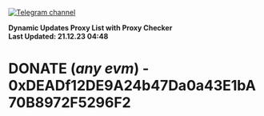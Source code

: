 [![Telegram channel](https://img.shields.io/endpoint?url=https://runkit.io/damiankrawczyk/telegram-badge/branches/master?url=https://t.me/n4z4v0d)](https://t.me/n4z4v0d) 

**Dynamic Updates Proxy List with Proxy Checker**  
**Last Updated: 21.12.23 04:48**

# DONATE (_any evm_) - 0xDEADf12DE9A24b47Da0a43E1bA70B8972F5296F2
